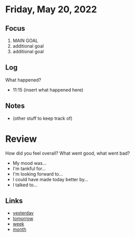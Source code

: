 # Friday, May 20, 2022

## Focus
1. MAIN GOAL
2. additional goal
3. additional goal

## Log
What happened?
- 11:15 (insert what happened here)

## Notes
- (other stuff to keep track of)

# Review
How did you feel overall? What went good, what went bad?

- My mood was...
- I'm tankful for...
- I'm looking forward to...
- I could have made today better by...
- I talked to...
 
## Links
- [yesterday](calendar/days/2022-05-19.md)
- [tomorrow](calendar/days/2022-05-21.md)
- [week](calendar/weeks/2022-20.md)
- [month](calendar/months/2022-05)